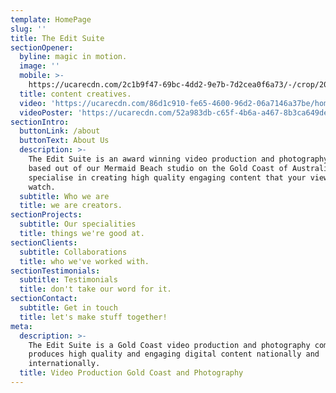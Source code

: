 ```yaml
---
template: HomePage
slug: ''
title: The Edit Suite
sectionOpener:
  byline: magic in motion.
  image: ''
  mobile: >-
    https://ucarecdn.com/2c1b9f47-69bc-4dd2-9e7b-7d2cea0f6a73/-/crop/2058x1452/446,0/-/preview/
  title: content creatives.
  video: 'https://ucarecdn.com/86d1c910-fe65-4600-96d2-06a7146a37be/home_video.mp4'
  videoPoster: 'https://ucarecdn.com/52a983db-c65f-4b6a-a467-8b3ca649de3f/poster_home.jpeg'
sectionIntro:
  buttonLink: /about
  buttonText: About Us
  description: >-
    The Edit Suite is an award winning video production and photography company
    based out of our Mermaid Beach studio on the Gold Coast of Australia. We
    specialise in creating high quality engaging content that your viewers will
    watch.
  subtitle: Who we are
  title: we are creators.
sectionProjects:
  subtitle: Our specialities
  title: things we're good at.
sectionClients:
  subtitle: Collaborations
  title: who we've worked with.
sectionTestimonials:
  subtitle: Testimonials
  title: don't take our word for it.
sectionContact:
  subtitle: Get in touch
  title: let's make stuff together!
meta:
  description: >-
    The Edit Suite is a Gold Coast video production and photography company that
    produces high quality and engaging digital content nationally and
    internationally.
  title: Video Production Gold Coast and Photography
---
```

